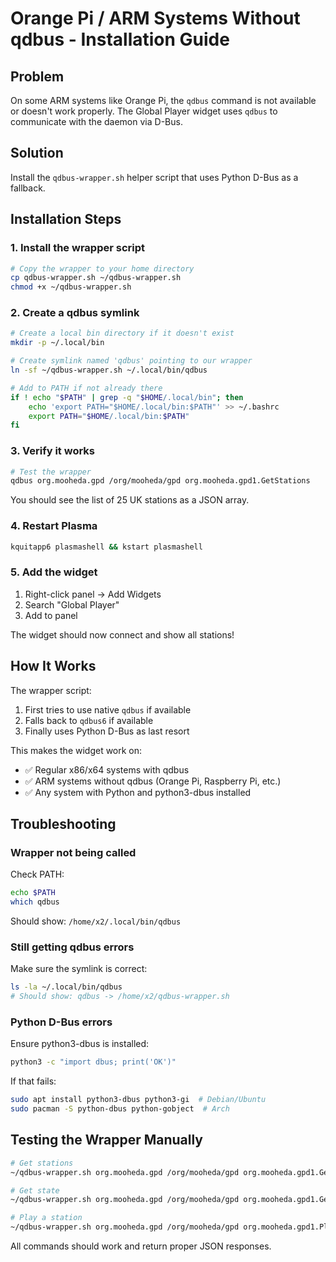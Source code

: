 # Orange Pi / ARM Systems Without qdbus - Installation Guide

## Problem

On some ARM systems like Orange Pi, the `qdbus` command is not available or doesn't work properly. The Global Player widget uses `qdbus` to communicate with the daemon via D-Bus.

## Solution

Install the `qdbus-wrapper.sh` helper script that uses Python D-Bus as a fallback.

## Installation Steps

### 1. Install the wrapper script

```bash
# Copy the wrapper to your home directory
cp qdbus-wrapper.sh ~/qdbus-wrapper.sh
chmod +x ~/qdbus-wrapper.sh
```

### 2. Create a qdbus symlink

```bash
# Create a local bin directory if it doesn't exist
mkdir -p ~/.local/bin

# Create symlink named 'qdbus' pointing to our wrapper
ln -sf ~/qdbus-wrapper.sh ~/.local/bin/qdbus

# Add to PATH if not already there
if ! echo "$PATH" | grep -q "$HOME/.local/bin"; then
    echo 'export PATH="$HOME/.local/bin:$PATH"' >> ~/.bashrc
    export PATH="$HOME/.local/bin:$PATH"
fi
```

### 3. Verify it works

```bash
# Test the wrapper
qdbus org.mooheda.gpd /org/mooheda/gpd org.mooheda.gpd1.GetStations
```

You should see the list of 25 UK stations as a JSON array.

### 4. Restart Plasma

```bash
kquitapp6 plasmashell && kstart plasmashell
```

### 5. Add the widget

1. Right-click panel → Add Widgets
2. Search "Global Player"
3. Add to panel

The widget should now connect and show all stations!

## How It Works

The wrapper script:
1. First tries to use native `qdbus` if available
2. Falls back to `qdbus6` if available  
3. Finally uses Python D-Bus as last resort

This makes the widget work on:
- ✅ Regular x86/x64 systems with qdbus
- ✅ ARM systems without qdbus (Orange Pi, Raspberry Pi, etc.)
- ✅ Any system with Python and python3-dbus installed

## Troubleshooting

### Wrapper not being called

Check PATH:
```bash
echo $PATH
which qdbus
```

Should show: `/home/x2/.local/bin/qdbus`

### Still getting qdbus errors

Make sure the symlink is correct:
```bash
ls -la ~/.local/bin/qdbus
# Should show: qdbus -> /home/x2/qdbus-wrapper.sh
```

### Python D-Bus errors

Ensure python3-dbus is installed:
```bash
python3 -c "import dbus; print('OK')"
```

If that fails:
```bash
sudo apt install python3-dbus python3-gi  # Debian/Ubuntu
sudo pacman -S python-dbus python-gobject  # Arch
```

## Testing the Wrapper Manually

```bash
# Get stations
~/qdbus-wrapper.sh org.mooheda.gpd /org/mooheda/gpd org.mooheda.gpd1.GetStations

# Get state  
~/qdbus-wrapper.sh org.mooheda.gpd /org/mooheda/gpd org.mooheda.gpd1.GetState

# Play a station
~/qdbus-wrapper.sh org.mooheda.gpd /org/mooheda/gpd org.mooheda.gpd1.Play "Classic FM"
```

All commands should work and return proper JSON responses.
